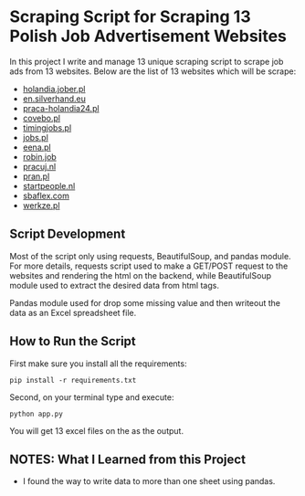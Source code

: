 # Scraping Script for Scraping 13 Polish Job Advertisement Websites

In this project I write and manage 13 unique scraping script to scrape job ads from 13 websites. Below are the list of 13 websites which will be scrape:
* [holandia.jober.pl](https://holandia.jober.pl/?p=1)
* [en.silverhand.eu](https://en.silverhand.eu/candidate/jobs/?q=&location=)
* [praca-holandia24.pl](http://praca-holandia24.pl/)
* [covebo.pl](https://www.covebo.pl/oferty-pracy/)
* [timingjobs.pl](https://timingjobs.pl/)
* [jobs.pl](https://www.jobs.pl/praca-za-granica/praca-fizyczna/niemcy?locations[0]=8470&locations[1]=8266&locations[2]=8244&locations[3]=8236&locations[4]=8299&locations[5]=8324&locations[6]=8281&locations[7]=8419&locations[8]=8389)
* [eena.pl](https://eena.pl/aktualne-oferty-pracy-w-holandii.html)
* [robin.job](https://robin.jobs/job-offers-abroad)
* [pracuj.nl](https://pracuj.nl/oferty-pracy/-/-/-/10/0/title/-//)
* [pran.pl](https://www.pran.pl/oferty-pracy/)
* [startpeople.nl](https://startpeople.nl/en/candidate/vacancies)
* [sbaflex.com](https://www.sbaflex.com/pl_PL/vacatures)
* [werkze.pl](https://werkze.pl/jobs/48)

## Script Development

Most of the script only using requests, BeautifulSoup, and pandas module. For more details, requests script used to make a GET/POST request to the websites and rendering the html on the backend, while BeautifulSoup module used to extract the desired data from html tags.  

Pandas module used for drop some missing value and then writeout the data as an Excel spreadsheet file.

## How to Run the Script

First make sure you install all the requirements:
```
pip install -r requirements.txt
```

Second, on your terminal type and execute:

```
python app.py
```
You will get 13 excel files on the as the output.

## NOTES: What I Learned from this Project

* I found the way to write data to more than one sheet using pandas.